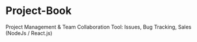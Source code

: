 # Project-Book
Project Management &amp; Team Collaboration Tool: Issues, Bug Tracking, Sales (NodeJs / React.js)
